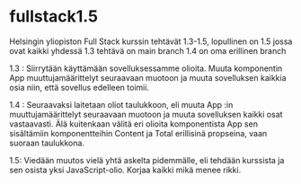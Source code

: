 # fullstack1.5
Helsingin yliopiston Full Stack kurssin tehtävät 1.3-1.5, lopullinen on 1.5 jossa ovat kaikki yhdessä
1.3 tehtävä on main branch
1.4 on oma erillinen branch

1.3 :
Siirrytään käyttämään sovelluksessamme olioita. Muuta komponentin App muuttujamäärittelyt seuraavaan muotoon ja muuta sovelluksen kaikkia osia niin, että sovellus edelleen toimii.

1.4 : 
Seuraavaksi laitetaan oliot taulukkoon, eli muuta App :in muuttujamäärittelyt seuraavaan muotoon ja muuta sovelluksen kaikki osat vastaavasti. Älä kuitenkaan välitä eri olioita komponentista App sen sisältämiin komponentteihin Content ja Total erillisinä propseina, vaan suoraan taulukkona.

1.5:
Viedään muutos vielä yhtä askelta pidemmälle, eli tehdään kurssista ja sen osista yksi JavaScript-olio. Korjaa kaikki mikä menee rikki.
